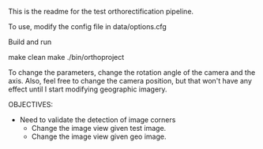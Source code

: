 This is the readme for the test orthorectification pipeline. 

To use, modify the config file in data/options.cfg

Build and run

make clean
make
./bin/orthoproject


To change the parameters, change the rotation angle of the camera and the axis.  Also, feel free to change the camera position, but that won't have any effect until I start modifying geographic imagery.

OBJECTIVES:
 - Need to validate the detection of image corners
    * Change the image view given test image. 
    * Change the image view given geo image.



